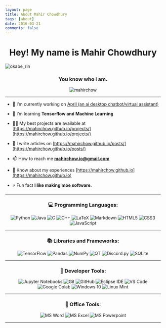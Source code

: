 ```yaml
---
layout: page
title: About Mahir Chowdhury
tags: [about]
date: 2016-03-21
comments: false
---
```

    
<h1 align="center">Hey! My name is Mahir Chowdhury</h1>

![okabe_rin](https://user-images.githubusercontent.com/33791954/107160172-9b691a00-6962-11eb-9e1d-4b78dc09f61c.gif)

<h3 align="center">You know who I am.</h3>

<p align="center"> <img src="https://komarev.com/ghpvc/?username=mahirchow&label=Profile%20views&color=5288D7" alt="mahirchow" /> </p>

<hr>

- 🔭 I’m currently working on [April (an ai desktop chatbot/virtual assistant)](https://github.com/mahirchow/April)

- 🌱 I’m learning **Tensorflow and Machine Learning**

- 👨‍💻 My best projects are available at [https://mahirchow.github.io/projects/](https://mahirchow.github.io/projects/)

- 📝 I write articles on [https://mahirchow.github.io/posts/](https://mahirchow.github.io/posts/)

- 📫 How to reach me **mahirchow.io@gmail.com**

- 📄 Know about my experiences [https://mahirchow.github.io](https://mahirchow.github.io)

- ⚡ Fun fact **I like making moe software.**

<!-- <hr>

<h3  align="center">📫 Reach me on</h3>
<p align="center">
<img src="https://img.shields.io/badge/linkedin-%230077B5.svg?&style=for-the-badge&logo=linkedin&logoColor=white" />
<img src="https://img.shields.io/badge/gmail-%23D14836.svg?&style=for-the-badge&logo=gmail&logoColor=white" />
</p> -->

<hr>

<h3 align="center">💻 Programming Languages:</h3>
<p align="center">
<img alt="Python" src="https://img.shields.io/badge/python%20-%2314354C.svg?&style=for-the-badge&logo=python&logoColor=white"/>
<img alt="Java" src="https://img.shields.io/badge/java-%23ED8B00.svg?&style=for-the-badge&logo=java&logoColor=white"/>
<img alt="C" src="https://img.shields.io/badge/c%20-%2300599C.svg?&style=for-the-badge&logo=c&logoColor=white"/>
<img alt="C++" src="https://img.shields.io/badge/c++%20-%2300599C.svg?&style=for-the-badge&logo=c%2B%2B&ogoColor=white"/>
<img alt="LaTeX" src="https://img.shields.io/badge/latex%20-%23008080.svg?&style=for-the-badge&logo=latex&logoColor=white"/>
<img alt="Markdown" src="https://img.shields.io/badge/markdown-%23000000.svg?&style=for-the-badge&logo=markdown&logoColor=white"/>
<img alt="HTML5" src="https://img.shields.io/badge/html5%20-%23E34F26.svg?&style=for-the-badge&logo=html5&logoColor=white"/>
<img alt="CSS3" src="https://img.shields.io/badge/css3%20-%231572B6.svg?&style=for-the-badge&logo=css3&logoColor=white"/>
<img alt="JavaScript" src="https://img.shields.io/badge/javascript%20-%23323330.svg?&style=for-the-badge&logo=javascript&logoColor=%23F7DF1E"/>
</p>

<hr>

<h3 align="center">📚 Libraries and Frameworks:</h3>
<p align="center">
<img alt="TensorFlow" src="https://img.shields.io/badge/TensorFlow%20-%23FF6F00.svg?&style=for-the-badge&logo=TensorFlow&logoColor=white" />
<img alt="Pandas" src="https://img.shields.io/badge/pandas%20-%23150458.svg?&style=for-the-badge&logo=pandas&logoColor=white" />
<img alt="NumPy" src="https://img.shields.io/badge/numpy%20-%23013243.svg?&style=for-the-badge&logo=numpy&logoColor=white" />
<img alt="QT" src="https://img.shields.io/badge/QT for Python-%41CD52.svg?&style=for-the-badge&logo=qt&logoColor=white" />
  <img alt="Discord.py" src="https://img.shields.io/badge/Discord.py-7289DA.svg?&style=for-the-badge&logo=discord&logoColor=white" />
  <img alt="SQLite" src ="https://img.shields.io/badge/sqlite-%2307405e.svg?&style=for-the-badge&logo=sqlite&logoColor=white"/>
</p>

<hr>

<h3 align="center">🧰 Developer Tools:</h3>
<p align="center">
<img alt="Jupyter Notebooks" src="https://img.shields.io/badge/Jupyter%20Notebook-F37626.svg?&style=for-the-badge&logo=jupyter&logoColor=white" />
<img alt="Git" src="https://img.shields.io/badge/git%20-%23F05033.svg?&style=for-the-badge&logo=git&logoColor=white"/>
<img alt="GitHub" src="https://img.shields.io/badge/github%20-%23121011.svg?&style=for-the-badge&logo=github&logoColor=white"/>
<img alt="Eclipse IDE" src="https://img.shields.io/badge/Eclipse%20IDE-2C2255.svg?&style=for-the-badge&logo=eclipse-ide&logoColor=white" />  
<img alt="VS Code" src="https://img.shields.io/badge/VS%20Code-007ACC.svg?&style=for-the-badge&logo=visual-studio-code&logoColor=white" />
<img alt="Google Colab" src="https://img.shields.io/badge/Google%20Colab-F9AB00.svg?&style=for-the-badge&logo=google-colab&logoColor=white" />
<img alt="Windows 10" src="https://img.shields.io/badge/Windows-0078D6?style=for-the-badge&logo=windows&logoColor=white" />
<img alt="Linux Mint" src="https://img.shields.io/badge/Ubuntu-E95420?style=for-the-badge&logo=linux-mint&logoColor=white" />
</p>

<hr>

<h3 align="center">💼 Office Tools:</h3>
<p align="center">

<img alt="MS Word" src="https://img.shields.io/badge/MS%20Word-2B579A.svg?&style=for-the-badge&logo=microsoft-word&logoColor=white" />
<img alt="MS Excel" src="https://img.shields.io/badge/MS%20Excel-217346.svg?&style=for-the-badge&logo=microsoft-excel&logoColor=white"/>
<img alt="MS Powerpoint" src="https://img.shields.io/badge/MS%20Powerpoint-B7472A.svg?&style=for-the-badge&logo=microsoft-powerpoint&logoColor=white"/>

</p>

<hr>

<!-- <p align=center>
  <a href="https://github.com/anuraghazra/github-readme-stats" title="Go to Source">
    <img height=175 align="center" src="https://github-readme-stats.vercel.app/api?username=mahirchow&show_icons=true&theme=vision-friendly-dark">
  </a>
  <a href="https://github.com/anuraghazra/github-readme-stats">
  <img height=175 align="center" src="https://github-readme-stats.vercel.app/api/top-langs/?username=mahirchow&layout=compact&theme=vision-friendly-dark" />
  </a>
</p> -->

